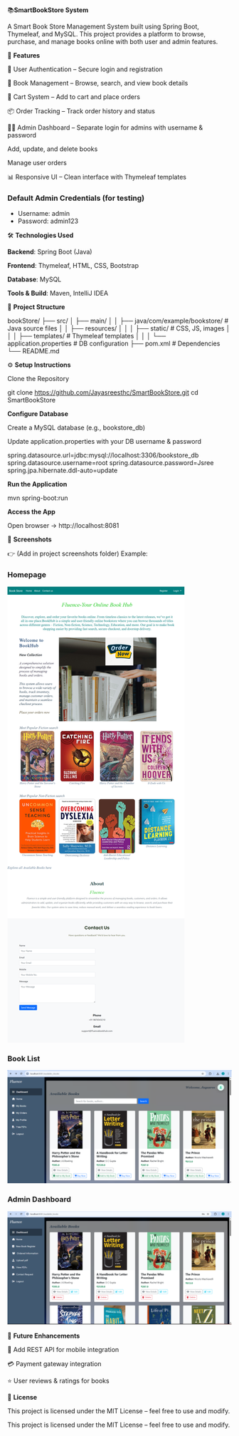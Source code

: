 📚**SmartBookStore System**

A Smart Book Store Management System built using Spring Boot, Thymeleaf, and MySQL.
This project provides a platform to browse, purchase, and manage books online with both user and admin features.


🚀 **Features**

👤 User Authentication – Secure login and registration

📖 Book Management – Browse, search, and view book details  

🛒 Cart System – Add to cart and place orders

📦 Order Tracking – Track order history and status

👨‍💼 Admin Dashboard – Separate login for admins with username & password

Add, update, and delete books

Manage user orders

📊 Responsive UI – Clean interface with Thymeleaf templates


### Default Admin Credentials (for testing)
- Username: admin  
- Password: admin123  


🛠️ **Technologies Used**

**Backend**: Spring Boot (Java)

**Frontend**: Thymeleaf, HTML, CSS, Bootstrap

**Database**: MySQL

**Tools & Build**: Maven, IntelliJ IDEA


📂 **Project Structure**


 bookStore/
 ├── src/
 │   ├── main/
 │   │   ├── java/com/example/bookstore/   # Java source files
 │   │   ├── resources/
 │   │   │   ├── static/                   # CSS, JS, images
 │   │   │   ├── templates/                # Thymeleaf templates
 │   │   │   └── application.properties    # DB configuration
 ├── pom.xml                               # Dependencies
 └── README.md

⚙️ **Setup Instructions**

Clone the Repository

git clone https://github.com/Jayasreesthc/SmartBookStore.git
cd SmartBookStore


**Configure Database**

Create a MySQL database (e.g., bookstore_db)

Update application.properties with your DB username & password

spring.datasource.url=jdbc:mysql://localhost:3306/bookstore_db
spring.datasource.username=root
spring.datasource.password=Jsree
spring.jpa.hibernate.ddl-auto=update


**Run the Application**

mvn spring-boot:run


**Access the App**

Open browser → http://localhost:8081

📸 **Screenshots**

👉 (Add in project screenshots folder)
Example:

### Homepage  
![Homepage](Screenshots/homepage.png)

### Book List  
![Book List](Screenshots/SBS_User_udashboard_1.png)

### Admin Dashboard  
![Admin Dashboard](Screenshots/SBS_admin_dashboard_1.png)

📌 **Future Enhancements**

📱 Add REST API for mobile integration

💳 Payment gateway integration

⭐ User reviews & ratings for books

📜 **License**

This project is licensed under the MIT License – feel free to use and modify.

This project is licensed under the MIT License – feel free to use and modify.
